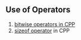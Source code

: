 ## Use of Operators

1. [bitwise operators in CPP](bitwise_operator.cpp)
2. [sizeof operator](operator_sizeof.cpp) in CPP